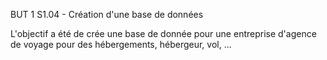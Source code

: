 BUT 1 S1.04 - Création d'une base de données

L'objectif a été de crée une base de donnée pour une entreprise d'agence de voyage pour des hébergements, hébergeur, vol, ...
